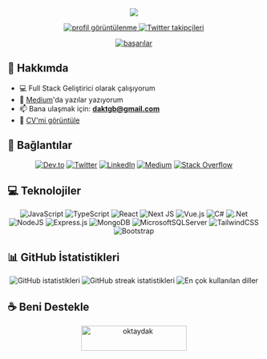 <div align="center">
  <img src="https://readme-typing-svg.herokuapp.com/?lines=Merhaba+👋+Ben+Oktay;Umarım+Faydalı+Bir+Developer+Olurum&center=true&width=380&height=50">

  <p>
    <a href="https://komarev.com/ghpvc/?username=radioheavy">
      <img src="https://komarev.com/ghpvc/?username=radioheavy&label=Profil%20Görüntülenme&color=0e75b6&style=flat" alt="profil görüntülenme" />
    </a>
    <a href="https://twitter.com/dakmaybe">
      <img src="https://img.shields.io/twitter/follow/dakmaybe?logo=twitter&style=for-the-badge" alt="Twitter takipçileri" />
    </a>
  </p>

  <a href="https://github.com/ryo-ma/github-profile-trophy">
    <img src="https://github-profile-trophy.vercel.app/?username=radioheavy&theme=darkhub&no-frame=true&row=1&column=6" alt="başarılar" />
  </a>
</div>

## 🚀 Hakkımda

- 💻 Full Stack Geliştirici olarak çalışıyorum
- 📝 [Medium](https://medium.com/@radioheavy)'da yazılar yazıyorum
- 📫 Bana ulaşmak için: **daktgb@gmail.com**
- 📄 [CV'mi görüntüle](https://dosya.co/ku5yf0lqhpzu/My_Resume_(4).pdf.html)

## 🔗 Bağlantılar

<div align="center">
  <a href="https://dev.to/radioheavy"><img src="https://img.shields.io/badge/dev.to-0A0A0A?style=for-the-badge&logo=devdotto&logoColor=white" alt="Dev.to"/></a>
  <a href="https://twitter.com/dakmaybe"><img src="https://img.shields.io/badge/Twitter-1DA1F2?style=for-the-badge&logo=twitter&logoColor=white" alt="Twitter"/></a>
  <a href="https://linkedin.com/in/ismail-oktay-dak"><img src="https://img.shields.io/badge/LinkedIn-0077B5?style=for-the-badge&logo=linkedin&logoColor=white" alt="LinkedIn"/></a>
  <a href="https://medium.com/@radioheavy"><img src="https://img.shields.io/badge/Medium-12100E?style=for-the-badge&logo=medium&logoColor=white" alt="Medium"/></a>
  <a href="https://stackoverflow.com/users/20750577"><img src="https://img.shields.io/badge/Stack_Overflow-FE7A16?style=for-the-badge&logo=stack-overflow&logoColor=white" alt="Stack Overflow"/></a>
</div>

## 💻 Teknolojiler

<div align="center">
  
  ![JavaScript](https://img.shields.io/badge/javascript-%23323330.svg?style=for-the-badge&logo=javascript&logoColor=%23F7DF1E)
  ![TypeScript](https://img.shields.io/badge/typescript-%23007ACC.svg?style=for-the-badge&logo=typescript&logoColor=white)
  ![React](https://img.shields.io/badge/react-%2320232a.svg?style=for-the-badge&logo=react&logoColor=%2361DAFB)
  ![Next JS](https://img.shields.io/badge/Next-black?style=for-the-badge&logo=next.js&logoColor=white)
  ![Vue.js](https://img.shields.io/badge/vuejs-%2335495e.svg?style=for-the-badge&logo=vuedotjs&logoColor=%234FC08D)
  ![C#](https://img.shields.io/badge/c%23-%23239120.svg?style=for-the-badge&logo=c-sharp&logoColor=white)
  ![.Net](https://img.shields.io/badge/.NET-5C2D91?style=for-the-badge&logo=.net&logoColor=white)
  ![NodeJS](https://img.shields.io/badge/node.js-6DA55F?style=for-the-badge&logo=node.js&logoColor=white)
  ![Express.js](https://img.shields.io/badge/express.js-%23404d59.svg?style=for-the-badge&logo=express&logoColor=%2361DAFB)
  ![MongoDB](https://img.shields.io/badge/MongoDB-%234ea94b.svg?style=for-the-badge&logo=mongodb&logoColor=white)
  ![MicrosoftSQLServer](https://img.shields.io/badge/Microsoft%20SQL%20Server-CC2927?style=for-the-badge&logo=microsoft%20sql%20server&logoColor=white)
  ![TailwindCSS](https://img.shields.io/badge/tailwindcss-%2338B2AC.svg?style=for-the-badge&logo=tailwind-css&logoColor=white)
  ![Bootstrap](https://img.shields.io/badge/bootstrap-%23563D7C.svg?style=for-the-badge&logo=bootstrap&logoColor=white)
  
</div>

## 📊 GitHub İstatistikleri

<div align="center">
  <img src="https://github-readme-stats.vercel.app/api?username=radioheavy&show_icons=true&theme=radical" alt="GitHub istatistikleri" />
  <img src="https://github-readme-streak-stats.herokuapp.com/?user=radioheavy&theme=radical" alt="GitHub streak istatistikleri" />
  <img src="https://github-readme-stats.vercel.app/api/top-langs/?username=radioheavy&layout=compact&theme=radical" alt="En çok kullanılan diller" />
</div>

## ☕ Beni Destekle

<div align="center">
  <a href="https://www.buymeacoffee.com/oktaydak">
    <img src="https://cdn.buymeacoffee.com/buttons/v2/default-yellow.png" height="50" width="210" alt="oktaydak" />
  </a>
</div>
